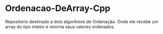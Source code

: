 # Ordenacao-DeArray-Cpp
Repositório destinado a dois algoritmos de Ordenação. Onde ele recebe um array do tipo inteiro e retorna seus valores ordenados.
